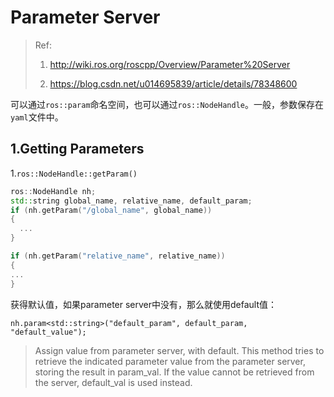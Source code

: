 # Parameter Server

> Ref:
>
> 1. http://wiki.ros.org/roscpp/Overview/Parameter%20Server
>
> 2. https://blog.csdn.net/u014695839/article/details/78348600

可以通过`ros::param`命名空间，也可以通过`ros::NodeHandle`。一般，参数保存在`yaml`文件中。

## 1.Getting Parameters

1.`ros::NodeHandle::getParam()`

```c++
ros::NodeHandle nh;
std::string global_name, relative_name, default_param;
if (nh.getParam("/global_name", global_name))
{
  ...
}

if (nh.getParam("relative_name", relative_name))
{
...
}
```

获得默认值，如果parameter server中没有，那么就使用default值：

`nh.param<std::string>("default_param", default_param, "default_value");`

> Assign value from parameter server, with default. This method tries to retrieve the indicated parameter value from the parameter server, storing the result in param_val. If the value cannot be retrieved from the server, default_val is used instead.